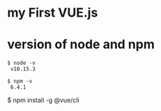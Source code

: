 # my First VUE.js

# version of node and npm 
```
$ node -v 
 v10.15.3

$ npm -v
 6.4.1
```

$ npm install -g @vue/cli


